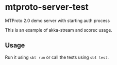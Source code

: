 # mtproto-server-test
MTProto 2.0 demo server with starting auth process

This is an example of akka-stream and scorec usage.

## Usage

Run it using `sbt run` or call the tests using `sbt test`.
